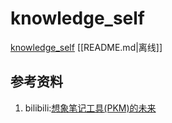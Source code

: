 # knowledge_self
 [knowledge_self](https://github.com/githcc/knowledge_self/blob/main/README.md) [[README.md|离线]]

## 参考资料
1. bilibili:[想象笔记工具(PKM)的未来](https://www.bilibili.com/video/BV1hk4y1H7rR)
